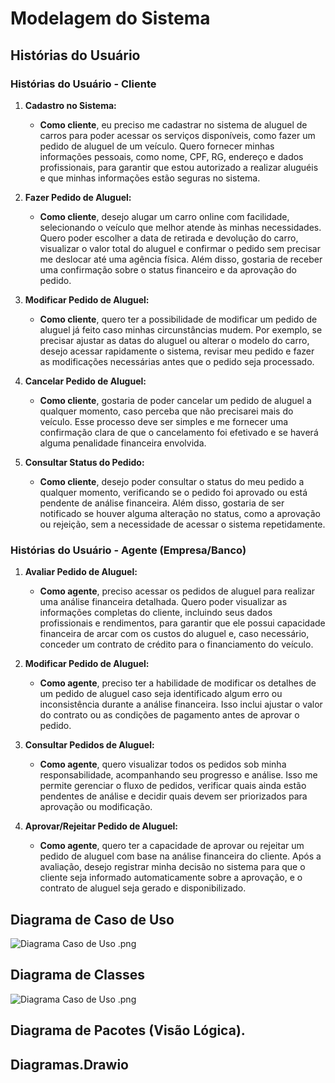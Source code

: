 # Modelagem do Sistema

## Histórias do Usuário


### **Histórias do Usuário - Cliente**

1. **Cadastro no Sistema:**
   - **Como cliente**, eu preciso me cadastrar no sistema de aluguel de carros para poder acessar os serviços disponíveis, como fazer um pedido de aluguel de um veículo. Quero fornecer minhas informações pessoais, como nome, CPF, RG, endereço e dados profissionais, para garantir que estou autorizado a realizar aluguéis e que minhas informações estão seguras no sistema.
   
2. **Fazer Pedido de Aluguel:**
   - **Como cliente**, desejo alugar um carro online com facilidade, selecionando o veículo que melhor atende às minhas necessidades. Quero poder escolher a data de retirada e devolução do carro, visualizar o valor total do aluguel e confirmar o pedido sem precisar me deslocar até uma agência física. Além disso, gostaria de receber uma confirmação sobre o status financeiro e da aprovação do pedido.
   
3. **Modificar Pedido de Aluguel:**
   - **Como cliente**, quero ter a possibilidade de modificar um pedido de aluguel já feito caso minhas circunstâncias mudem. Por exemplo, se precisar ajustar as datas do aluguel ou alterar o modelo do carro, desejo acessar rapidamente o sistema, revisar meu pedido e fazer as modificações necessárias antes que o pedido seja processado.

4. **Cancelar Pedido de Aluguel:**
   - **Como cliente**, gostaria de poder cancelar um pedido de aluguel a qualquer momento, caso perceba que não precisarei mais do veículo. Esse processo deve ser simples e me fornecer uma confirmação clara de que o cancelamento foi efetivado e se haverá alguma penalidade financeira envolvida.
   
5. **Consultar Status do Pedido:**
   - **Como cliente**, desejo poder consultar o status do meu pedido a qualquer momento, verificando se o pedido foi aprovado ou está pendente de análise financeira. Além disso, gostaria de ser notificado se houver alguma alteração no status, como a aprovação ou rejeição, sem a necessidade de acessar o sistema repetidamente.

### **Histórias do Usuário - Agente (Empresa/Banco)**

1. **Avaliar Pedido de Aluguel:**
   - **Como agente**, preciso acessar os pedidos de aluguel para realizar uma análise financeira detalhada. Quero poder visualizar as informações completas do cliente, incluindo seus dados profissionais e rendimentos, para garantir que ele possui capacidade financeira de arcar com os custos do aluguel e, caso necessário, conceder um contrato de crédito para o financiamento do veículo.

2. **Modificar Pedido de Aluguel:**
   - **Como agente**, preciso ter a habilidade de modificar os detalhes de um pedido de aluguel caso seja identificado algum erro ou inconsistência durante a análise financeira. Isso inclui ajustar o valor do contrato ou as condições de pagamento antes de aprovar o pedido.

3. **Consultar Pedidos de Aluguel:**
   - **Como agente**, quero visualizar todos os pedidos sob minha responsabilidade, acompanhando seu progresso e análise. Isso me permite gerenciar o fluxo de pedidos, verificar quais ainda estão pendentes de análise e decidir quais devem ser priorizados para aprovação ou modificação.

4. **Aprovar/Rejeitar Pedido de Aluguel:**
   - **Como agente**, quero ter a capacidade de aprovar ou rejeitar um pedido de aluguel com base na análise financeira do cliente. Após a avaliação, desejo registrar minha decisão no sistema para que o cliente seja informado automaticamente sobre a aprovação, e o contrato de aluguel seja gerado e disponibilizado.

## Diagrama de Caso de Uso

![Diagrama Caso de Uso .png](../LAb02S01/imagens/Diagrama_Caso%20de%20Uso.png)

## Diagrama de Classes

![Diagrama Caso de Uso .png](../LAb02S01/imagens/Diagrama_Classes.png)

## Diagrama de Pacotes (Visão Lógica).

## Diagramas.Drawio


